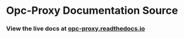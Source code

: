 # Opc-Proxy Documentation Source

### View the live docs at [opc-proxy.readthedocs.io](https://opc-proxy.readthedocs.io)
